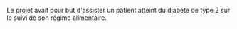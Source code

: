 Le projet avait pour but d'assister un patient atteint du diabète de type 2 sur le suivi de son régime alimentaire.
